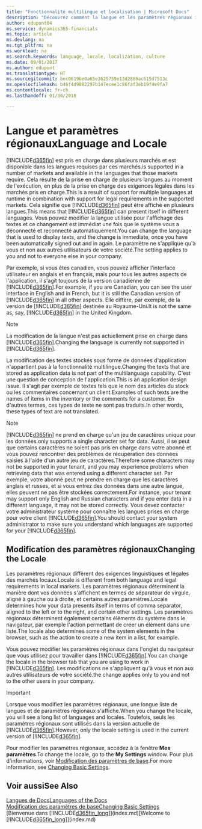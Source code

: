 ```yaml
---
title: "Fonctionnalité multilingue et localisation | Microsoft Docs"
description: "Découvrez comment la langue et les paramètres régionaux influencent votre expérience dans Finance and Operations, Business edition."
author: edupont04
ms.service: dynamics365-financials
ms.topic: article
ms.devlang: na
ms.tgt_pltfrm: na
ms.workload: na
ms.search.keywords: language, locale, localization, culture
ms.date: 09/01/2017
ms.author: edupont
ms.translationtype: HT
ms.sourcegitcommit: bec0619be0a65e3625759e13d2866ac615d7513c
ms.openlocfilehash: b46f4d9882297b147ecee1c86faf3eb19f4e9fa7
ms.contentlocale: fr-ch
ms.lasthandoff: 01/30/2018

---
```

# <a name="language-and-locale"></a><span data-ttu-id="8f934-103">Langue et paramètres régionaux</span><span class="sxs-lookup"><span data-stu-id="8f934-103">Language and Locale</span></span>
[!INCLUDE[d365fin](includes/d365fin_md.md)] <span data-ttu-id="8f934-104"> est pris en charge dans plusieurs marchés et est disponible dans les langues requises par ces marchés.</span><span class="sxs-lookup"><span data-stu-id="8f934-104">is supported in a number of markets and available in the languages that those markets require.</span></span> <span data-ttu-id="8f934-105">Cela résulte de la prise en charge de plusieurs langues au moment de l'exécution, en plus de la prise en charge des exigences légales dans les marchés pris en charge.</span><span class="sxs-lookup"><span data-stu-id="8f934-105">This is a result of support for multiple languages at runtime in combination with support for legal requirements in the supported markets.</span></span> <span data-ttu-id="8f934-106">Cela signifie que [!INCLUDE[d365fin](includes/d365fin_md.md)] peut être affiché en plusieurs langues.</span><span class="sxs-lookup"><span data-stu-id="8f934-106">This means that [!INCLUDE[d365fin](includes/d365fin_md.md)] can present itself in different languages.</span></span> <span data-ttu-id="8f934-107">Vous pouvez modifier la langue utilisée pour l'affichage des textes et ce changement est immédiat une fois que le système vous a déconnecté et reconnecté automatiquement.</span><span class="sxs-lookup"><span data-stu-id="8f934-107">You can change the language that is used to display texts, and the change is immediate, once you have been automatically signed out and in again.</span></span> <span data-ttu-id="8f934-108">Le paramètre ne s'applique qu'à vous et non aux autres utilisateurs de votre société.</span><span class="sxs-lookup"><span data-stu-id="8f934-108">The setting applies to you and not to everyone else in your company.</span></span>  

<span data-ttu-id="8f934-109">Par exemple, si vous êtes canadien, vous pouvez afficher l'interface utilisateur en anglais et en français, mais pour tous les autres aspects de l'application, il s'agit toujours de la version canadienne de [!INCLUDE[d365fin](includes/d365fin_md.md)].</span><span class="sxs-lookup"><span data-stu-id="8f934-109">For example, if you are Canadian, you can see the user interface in English and in French, but it is still the Canadian version of [!INCLUDE[d365fin](includes/d365fin_md.md)] in all other aspects.</span></span> <span data-ttu-id="8f934-110">Elle diffère, par exemple, de la version de [!INCLUDE[d365fin](includes/d365fin_md.md)] destinée au Royaume-Uni.</span><span class="sxs-lookup"><span data-stu-id="8f934-110">It is not the same as, say, [!INCLUDE[d365fin](includes/d365fin_md.md)] in the United Kingdom.</span></span>  

> [!NOTE]  
>  <span data-ttu-id="8f934-111">La modification de la langue n'est pas actuellement prise en charge dans [!INCLUDE[d365fin](includes/d365fin_md.md)].</span><span class="sxs-lookup"><span data-stu-id="8f934-111">Changing the language is currently not supported in [!INCLUDE[d365fin](includes/d365fin_md.md)].</span></span>

<span data-ttu-id="8f934-112">La modification des textes stockés sous forme de données d'application n'appartient pas à la fonctionnalité multilingue.</span><span class="sxs-lookup"><span data-stu-id="8f934-112">Changing the texts that are stored as application data is not part of the multilanguage capability.</span></span> <span data-ttu-id="8f934-113">C'est une question de conception de l'application.</span><span class="sxs-lookup"><span data-stu-id="8f934-113">This is an application design issue.</span></span> <span data-ttu-id="8f934-114">Il s'agit par exemple de textes tels que le nom des articles du stock ou les commentaires concernant un client.</span><span class="sxs-lookup"><span data-stu-id="8f934-114">Examples of such texts are the names of items in the inventory or the comments for a customer.</span></span> <span data-ttu-id="8f934-115">En d'autres termes, ces types de texte ne sont pas traduits.</span><span class="sxs-lookup"><span data-stu-id="8f934-115">In other words, these types of text are not translated.</span></span>  

> [!NOTE]  
>  [!INCLUDE[d365fin](includes/d365fin_md.md)] <span data-ttu-id="8f934-116"> ne prend en charge qu'un jeu de caractères unique pour les données.</span><span class="sxs-lookup"><span data-stu-id="8f934-116">only supports a single character set for data.</span></span> <span data-ttu-id="8f934-117">Aussi, il se peut que certains caractères ne soient pas pris en charge dans votre abonné et vous pouvez rencontrer des problèmes de récupération des données saisies à l'aide d'un autre jeu de caractères.</span><span class="sxs-lookup"><span data-stu-id="8f934-117">Therefore some characters may not be supported in your tenant, and you may experience problems when retrieving data that was entered using a different character set.</span></span> <span data-ttu-id="8f934-118">Par exemple, votre abonné peut ne prendre en charge que les caractères anglais et russes, et si vous entrez des données dans une autre langue, elles peuvent ne pas être stockées correctement.</span><span class="sxs-lookup"><span data-stu-id="8f934-118">For instance, your tenant may support only English and Russian characters and if you enter data in a different language, it may not be stored correctly.</span></span> <span data-ttu-id="8f934-119">Vous devez contacter votre administrateur système pour connaître les langues prises en charge pour votre client [!INCLUDE[d365fin](includes/d365fin_md.md)].</span><span class="sxs-lookup"><span data-stu-id="8f934-119">You should contact your system administrator to make sure you understand which languages are supported for your [!INCLUDE[d365fin](includes/d365fin_md.md)].</span></span>  

## <a name="changing-the-locale"></a><span data-ttu-id="8f934-120">Modification des paramètres régionaux</span><span class="sxs-lookup"><span data-stu-id="8f934-120">Changing the Locale</span></span>
<span data-ttu-id="8f934-121">Les paramètres régionaux diffèrent des exigences linguistiques et légales des marchés locaux.</span><span class="sxs-lookup"><span data-stu-id="8f934-121">Locale is different from both language and legal requirements in local markets.</span></span> <span data-ttu-id="8f934-122">Les paramètres régionaux déterminent la manière dont vos données s'affichent en termes de séparateur de virgule, aligné à gauche ou à droite, et certains autres paramètres.</span><span class="sxs-lookup"><span data-stu-id="8f934-122">Locale determines how your data presents itself in terms of comma separator, aligned to the left or to the right, and certain other settings.</span></span> <span data-ttu-id="8f934-123">Les paramètres régionaux déterminent également certains éléments du système dans le navigateur, par exemple l'action permettant de créer un élément dans une liste.</span><span class="sxs-lookup"><span data-stu-id="8f934-123">The locale also determines some of the system elements in the browser, such as the action to create a new item in a list, for example.</span></span>  

<span data-ttu-id="8f934-124">Vous pouvez modifier les paramètres régionaux dans l'onglet du navigateur que vous utilisez pour travailler dans [!INCLUDE[d365fin](includes/d365fin_md.md)].</span><span class="sxs-lookup"><span data-stu-id="8f934-124">You can change the locale in the browser tab that you are using to work in [!INCLUDE[d365fin](includes/d365fin_md.md)].</span></span> <span data-ttu-id="8f934-125">Les modifications ne s'appliquent qu'à vous et non aux autres utilisateurs de votre société.</span><span class="sxs-lookup"><span data-stu-id="8f934-125">the change applies only to you and not to the other users in your company.</span></span>  

> [!IMPORTANT]  
>  <span data-ttu-id="8f934-126">Lorsque vous modifiez les paramètres régionaux, une longue liste de langues et de paramètres régionaux s'affiche.</span><span class="sxs-lookup"><span data-stu-id="8f934-126">When you change the locale, you will see a long list of languages and locales.</span></span> <span data-ttu-id="8f934-127">Toutefois, seuls les paramètres régionaux sont utilisés dans la version actuelle de [!INCLUDE[d365fin](includes/d365fin_md.md)].</span><span class="sxs-lookup"><span data-stu-id="8f934-127">However, only the locale setting is used in the current version of [!INCLUDE[d365fin](includes/d365fin_md.md)].</span></span>  

<span data-ttu-id="8f934-128">Pour modifier les paramètres régionaux, accédez à la fenêtre **Mes paramètres**.</span><span class="sxs-lookup"><span data-stu-id="8f934-128">To change the locale, go to the **My Settings** window.</span></span> <span data-ttu-id="8f934-129">Pour plus d'informations, voir [Modification des paramètres de base](ui-change-basic-settings.md).</span><span class="sxs-lookup"><span data-stu-id="8f934-129">For more information, see [Changing Basic Settings](ui-change-basic-settings.md).</span></span>  

## <a name="see-also"></a><span data-ttu-id="8f934-130">Voir aussi</span><span class="sxs-lookup"><span data-stu-id="8f934-130">See Also</span></span>  
[<span data-ttu-id="8f934-131">Langues de Docs</span><span class="sxs-lookup"><span data-stu-id="8f934-131">Languages of the Docs</span></span>](about-languages.md)  
[<span data-ttu-id="8f934-132">Modification des paramètres de base</span><span class="sxs-lookup"><span data-stu-id="8f934-132">Changing Basic Settings</span></span>](ui-change-basic-settings.md)  
<span data-ttu-id="8f934-133">[Bienvenue dans [!INCLUDE[d365fin_long](includes/d365fin_long_md.md)]](index.md)</span><span class="sxs-lookup"><span data-stu-id="8f934-133">[Welcome to [!INCLUDE[d365fin_long](includes/d365fin_long_md.md)]](index.md)</span></span>  

